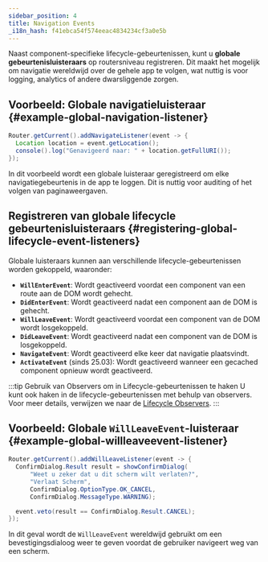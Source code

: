 ```yaml
---
sidebar_position: 4
title: Navigation Events
_i18n_hash: f41ebca54f574eeac4834234cf3a0e5b
---
```

Naast component-specifieke lifecycle-gebeurtenissen, kunt u **globale gebeurtenisluisteraars** op routersniveau registreren. Dit maakt het mogelijk om navigatie wereldwijd over de gehele app te volgen, wat nuttig is voor logging, analytics of andere dwarsliggende zorgen.

## Voorbeeld: Globale navigatieluisteraar {#example-global-navigation-listener}

```java
Router.getCurrent().addNavigateListener(event -> {
  Location location = event.getLocation();
  console().log("Genavigeerd naar: " + location.getFullURI());
});
```

In dit voorbeeld wordt een globale luisteraar geregistreerd om elke navigatiegebeurtenis in de app te loggen. Dit is nuttig voor auditing of het volgen van paginaweergaven.

## Registreren van globale lifecycle gebeurtenisluisteraars {#registering-global-lifecycle-event-listeners}

Globale luisteraars kunnen aan verschillende lifecycle-gebeurtenissen worden gekoppeld, waaronder:

- **`WillEnterEvent`**: Wordt geactiveerd voordat een component van een route aan de DOM wordt gehecht.
- **`DidEnterEvent`**: Wordt geactiveerd nadat een component aan de DOM is gehecht.
- **`WillLeaveEvent`**: Wordt geactiveerd voordat een component van de DOM wordt losgekoppeld.
- **`DidLeaveEvent`**: Wordt geactiveerd nadat een component van de DOM is losgekoppeld.
- **`NavigateEvent`**: Wordt geactiveerd elke keer dat navigatie plaatsvindt.
- **`ActivateEvent`** (sinds 25.03): Wordt geactiveerd wanneer een gecached component opnieuw wordt geactiveerd.

:::tip Gebruik van Observers om in Lifecycle-gebeurtenissen te haken
U kunt ook haken in de lifecycle-gebeurtenissen met behulp van observers. Voor meer details, verwijzen we naar de [Lifecycle Observers](./observers).
:::

## Voorbeeld: Globale `WillLeaveEvent`-luisteraar {#example-global-willleaveevent-listener}

```java
Router.getCurrent().addWillLeaveListener(event -> {
  ConfirmDialog.Result result = showConfirmDialog(
      "Weet u zeker dat u dit scherm wilt verlaten?",
      "Verlaat Scherm",
      ConfirmDialog.OptionType.OK_CANCEL,
      ConfirmDialog.MessageType.WARNING);

  event.veto(result == ConfirmDialog.Result.CANCEL);
});
```

In dit geval wordt de `WillLeaveEvent` wereldwijd gebruikt om een bevestigingsdialoog weer te geven voordat de gebruiker navigeert weg van een scherm.
